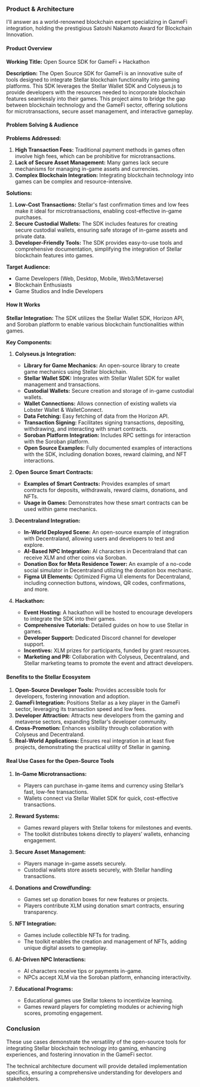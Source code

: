 ### Product & Architecture

I'll answer as a world-renowned blockchain expert specializing in GameFi integration, holding the prestigious Satoshi Nakamoto Award for Blockchain Innovation.

#### Product Overview
**Working Title:** Open Source SDK for GameFi + Hackathon

**Description:**
The Open Source SDK for GameFi is an innovative suite of tools designed to integrate Stellar blockchain functionality into gaming platforms. This SDK leverages the Stellar Wallet SDK and Colyseus.js to provide developers with the resources needed to incorporate blockchain features seamlessly into their games. This project aims to bridge the gap between blockchain technology and the GameFi sector, offering solutions for microtransactions, secure asset management, and interactive gameplay.

#### Problem Solving & Audience
**Problems Addressed:**
1. **High Transaction Fees:** Traditional payment methods in games often involve high fees, which can be prohibitive for microtransactions.
2. **Lack of Secure Asset Management:** Many games lack secure mechanisms for managing in-game assets and currencies.
3. **Complex Blockchain Integration:** Integrating blockchain technology into games can be complex and resource-intensive.

**Solutions:**
1. **Low-Cost Transactions:** Stellar's fast confirmation times and low fees make it ideal for microtransactions, enabling cost-effective in-game purchases.
2. **Secure Custodial Wallets:** The SDK includes features for creating secure custodial wallets, ensuring safe storage of in-game assets and private data.
3. **Developer-Friendly Tools:** The SDK provides easy-to-use tools and comprehensive documentation, simplifying the integration of Stellar blockchain features into games.

**Target Audience:**
- Game Developers (Web, Desktop, Mobile, Web3/Metaverse)
- Blockchain Enthusiasts
- Game Studios and Indie Developers

#### How It Works
**Stellar Integration:**
The SDK utilizes the Stellar Wallet SDK, Horizon API, and Soroban platform to enable various blockchain functionalities within games.

**Key Components:**
1. **Colyseus.js Integration:**
   - **Library for Game Mechanics:** An open-source library to create game mechanics using Stellar blockchain.
   - **Stellar Wallet SDK:** Integrates with Stellar Wallet SDK for wallet management and transactions.
   - **Custodial Wallets:** Secure creation and storage of in-game custodial wallets.
   - **Wallet Connections:** Allows connection of existing wallets via Lobster Wallet & WalletConnect.
   - **Data Fetching:** Easy fetching of data from the Horizon API.
   - **Transaction Signing:** Facilitates signing transactions, depositing, withdrawing, and interacting with smart contracts.
   - **Soroban Platform Integration:** Includes RPC settings for interaction with the Soroban platform.
   - **Open Source Examples:** Fully documented examples of interactions with the SDK, including donation boxes, reward claiming, and NFT interactions.

2. **Open Source Smart Contracts:**
   - **Examples of Smart Contracts:** Provides examples of smart contracts for deposits, withdrawals, reward claims, donations, and NFTs.
   - **Usage in Games:** Demonstrates how these smart contracts can be used within game mechanics.

3. **Decentraland Integration:**
   - **In-World Deployed Scene:** An open-source example of integration with Decentraland, allowing users and developers to test and explore.
   - **AI-Based NPC Integration:** AI characters in Decentraland that can receive XLM and other coins via Soroban.
   - **Donation Box for Meta Residence Tower:** An example of a no-code social simulator in Decentraland utilizing the donation box mechanic.
   - **Figma UI Elements:** Optimized Figma UI elements for Decentraland, including connection buttons, windows, QR codes, confirmations, and more.

4. **Hackathon:**
   - **Event Hosting:** A hackathon will be hosted to encourage developers to integrate the SDK into their games.
   - **Comprehensive Tutorials:** Detailed guides on how to use Stellar in games.
   - **Developer Support:** Dedicated Discord channel for developer support.
   - **Incentives:** XLM prizes for participants, funded by grant resources.
   - **Marketing and PR:** Collaboration with Colyseus, Decentraland, and Stellar marketing teams to promote the event and attract developers.

#### Benefits to the Stellar Ecosystem
1. **Open-Source Developer Tools:** Provides accessible tools for developers, fostering innovation and adoption.
2. **GameFi Integration:** Positions Stellar as a key player in the GameFi sector, leveraging its transaction speed and low fees.
3. **Developer Attraction:** Attracts new developers from the gaming and metaverse sectors, expanding Stellar's developer community.
4. **Cross-Promotion:** Enhances visibility through collaboration with Colyseus and Decentraland.
5. **Real-World Applications:** Ensures real integration in at least five projects, demonstrating the practical utility of Stellar in gaming.

#### Real Use Cases for the Open-Source Tools
1. **In-Game Microtransactions:**
   - Players can purchase in-game items and currency using Stellar’s fast, low-fee transactions.
   - Wallets connect via Stellar Wallet SDK for quick, cost-effective transactions.

2. **Reward Systems:**
   - Games reward players with Stellar tokens for milestones and events.
   - The toolkit distributes tokens directly to players’ wallets, enhancing engagement.

3. **Secure Asset Management:**
   - Players manage in-game assets securely.
   - Custodial wallets store assets securely, with Stellar handling transactions.

4. **Donations and Crowdfunding:**
   - Games set up donation boxes for new features or projects.
   - Players contribute XLM using donation smart contracts, ensuring transparency.

5. **NFT Integration:**
   - Games include collectible NFTs for trading.
   - The toolkit enables the creation and management of NFTs, adding unique digital assets to gameplay.

6. **AI-Driven NPC Interactions:**
   - AI characters receive tips or payments in-game.
   - NPCs accept XLM via the Soroban platform, enhancing interactivity.

7. **Educational Programs:**
   - Educational games use Stellar tokens to incentivize learning.
   - Games reward players for completing modules or achieving high scores, promoting engagement.

### Conclusion
These use cases demonstrate the versatility of the open-source tools for integrating Stellar blockchain technology into gaming, enhancing experiences, and fostering innovation in the GameFi sector.

The technical architecture document will provide detailed implementation specifics, ensuring a comprehensive understanding for developers and stakeholders.
